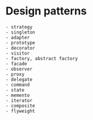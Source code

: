 # Design patterns

    - strategy
    - singleton
    - adapter
    - prototype
    - decorator
    - visitor
    - factory, abstract factory
    - facade
    - observer
    - proxy
    - delegate
    - command
    - state
    - memento
    - iterator
    - composite
    - flyweight
